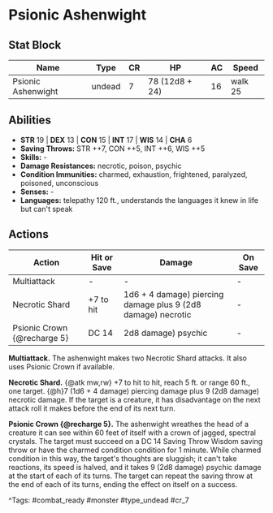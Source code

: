 # Psionic Ashenwight

## Stat Block

| Name | Type | CR | HP | AC | Speed |
|------|------|----|----|----|-------|
| Psionic Ashenwight | undead | 7 | 78 (12d8 + 24) | 16 | walk 25 |

## Abilities

- **STR** 19 | **DEX** 13 | **CON** 15 | **INT** 17 | **WIS** 14 | **CHA** 6
- **Saving Throws:** STR ++7, CON ++5, INT ++6, WIS ++5  
- **Skills:** -  
- **Damage Resistances:** necrotic, poison, psychic  
- **Condition Immunities:** charmed, exhaustion, frightened, paralyzed, poisoned, unconscious  
- **Senses:** -  
- **Languages:** telepathy 120 ft., understands the languages it knew in life but can't speak


## Actions

| Action | Hit or Save | Damage | On Save |
|--------|--------------|--------|----------|
| Multiattack | - | - | - |
| Necrotic Shard | +7 to hit | 1d6 + 4 damage) piercing damage plus 9 (2d8 damage) necrotic | - |
| Psionic Crown {@recharge 5} | DC 14 | 2d8 damage) psychic | - |

**Multiattack.** The ashenwight makes two Necrotic Shard attacks. It also uses Psionic Crown if available.

**Necrotic Shard.** {@atk mw,rw} +7 to hit to hit, reach 5 ft. or range 60 ft., one target. {@h}7 (1d6 + 4 damage) piercing damage plus 9 (2d8 damage) necrotic damage. If the target is a creature, it has disadvantage on the next attack roll it makes before the end of its next turn.

**Psionic Crown {@recharge 5}.** The ashenwight wreathes the head of a creature it can see within 60 feet of itself with a crown of jagged, spectral crystals. The target must succeed on a DC 14 Saving Throw Wisdom saving throw or have the charmed condition condition for 1 minute. While charmed condition in this way, the target's thoughts are sluggish; it can't take reactions, its speed is halved, and it takes 9 (2d8 damage) psychic damage at the start of each of its turns. The target can repeat the saving throw at the end of each of its turns, ending the effect on itself on a success.


^Tags: #combat_ready #monster #type_undead #cr_7